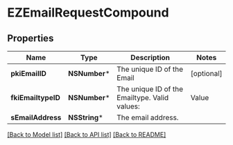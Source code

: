 # EZEmailRequestCompound

## Properties
Name | Type | Description | Notes
------------ | ------------- | ------------- | -------------
**pkiEmailID** | **NSNumber*** | The unique ID of the Email | [optional] 
**fkiEmailtypeID** | **NSNumber*** | The unique ID of the Emailtype.  Valid values:  |Value|Description| |-|-| |1|Office| |2|Home| | 
**sEmailAddress** | **NSString*** | The email address. | 

[[Back to Model list]](../README.md#documentation-for-models) [[Back to API list]](../README.md#documentation-for-api-endpoints) [[Back to README]](../README.md)


